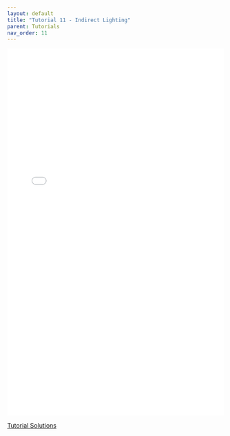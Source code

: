 ```yaml
---
layout: default
title: "Tutorial 11 - Indirect Lighting"
parent: Tutorials
nav_order: 11
---
```


<embed src="{{ site.baseurl }}/pdfs/Tutorial%2011%20-%20Indirect%20Lighting.pdf" type="application/pdf" width="100%" height="850px" />

[Tutorial Solutions](https://github.com/sibras/OpenGL4-Tutorials)
